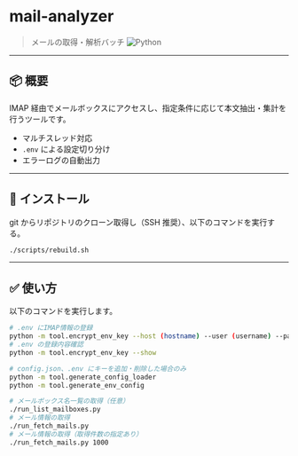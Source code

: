 # mail-analyzer

> メールの取得・解析バッチ
> ![Python](https://img.shields.io/badge/python-3.11+-green.svg)

---

## 📦 概要

IMAP 経由でメールボックスにアクセスし、指定条件に応じて本文抽出・集計を行うツールです。

- マルチスレッド対応
- `.env` による設定切り分け
- エラーログの自動出力

---

## 🔧 インストール

git からリポジトリのクローン取得し（SSH 推奨）、以下のコマンドを実行する。

```bash
./scripts/rebuild.sh
```

---

## ✅ 使い方

以下のコマンドを実行します。

```bash
# .env にIMAP情報の登録
python -m tool.encrypt_env_key --host (hostname) --user (username) --pass (password)
# .env の登録内容確認
python -m tool.encrypt_env_key --show

# config.json、.env にキーを追加・削除した場合のみ
python -m tool.generate_config_loader
python -m tool.generate_env_config

# メールボックス名一覧の取得（任意）
./run_list_mailboxes.py
# メール情報の取得
./run_fetch_mails.py
# メール情報の取得（取得件数の指定あり）
./run_fetch_mails.py 1000
```
